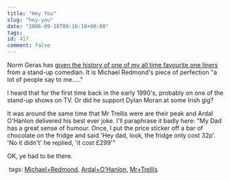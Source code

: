 ```yaml
---
title: "Hey You"
slug: "hey-you"
date: "2006-09-18T09:16:18+00:00"
tags:
id: 417
comment: false
---
```


Norm Geras has [given the history of one of my all time favourite one liners](http://normblog.typepad.com/normblog/2006/09/birth_of_a_joke.html) from a stand-up comedian. It is Michael Redmond's piece of perfection "a lot of people say to me....."

I heard that for the first time back in the early 1990's, probably on one of the stand-up shows on TV. Or did he support Dylan Moran at some Irish gig?

It was around&nbsp;the same time that Mr Trellis were are their peak and Ardal O'Hanlon delivered his best ever joke. I'll paraphrase it badly here:&nbsp;"My Dad has a great sense of humour. Once, I put the price sticker off a bar of chocolate on the fridge and said 'Hey dad, look, the fridge only cost 32p'. 'No it didn't' he replied, 'it cost £299'"

OK, ye had to be there.

&nbsp;tags: [Michael+Redmond](http://technorati.com/tag/Michael+Redmond), [Ardal+O'Hanlon](http://technorati.com/tag/Ardal+O), [Mr+Trellis](http://technorati.com/tag/Mr+Trellis)
